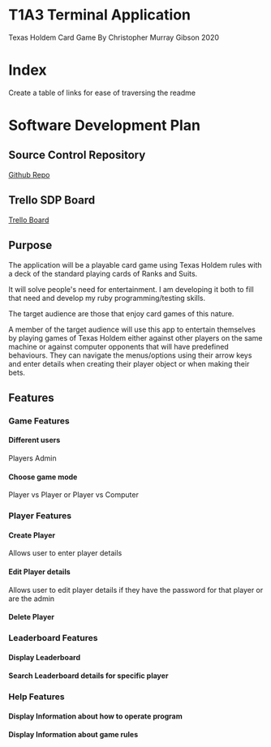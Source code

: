 # T1A3 Terminal Application
Texas Holdem Card Game
By Christopher Murray Gibson 2020

# Index
Create a table of links for ease of traversing the readme

# Software Development Plan
## Source Control Repository
[Github Repo](https://github.com/chris-gibs/CardGameApp)

## Trello SDP Board
[Trello Board]()

## Purpose
The application will be a playable card game using Texas Holdem rules with a deck of the standard playing cards of Ranks and Suits.

It will solve people's need for entertainment. I am developing it both to fill that need and develop my ruby programming/testing skills.

The target audience are those that enjoy card games of this nature.

A member of the target audience will use this app to entertain themselves by playing games of Texas Holdem either against other players on the same machine or against computer opponents that will have predefined behaviours. They can navigate the menus/options using their arrow keys and enter details when creating their player object or when making their bets.

## Features
### Game Features
#### Different users
Players
Admin

#### Choose game mode
Player vs Player or Player vs Computer

### Player Features
#### Create Player
Allows user to enter player details
#### Edit Player details
Allows user to edit player details if they have the password for that player or are the admin
#### Delete Player


### Leaderboard Features
#### Display Leaderboard
#### Search Leaderboard details for specific player

### Help Features
#### Display Information about how to operate program
#### Display Information about game rules

